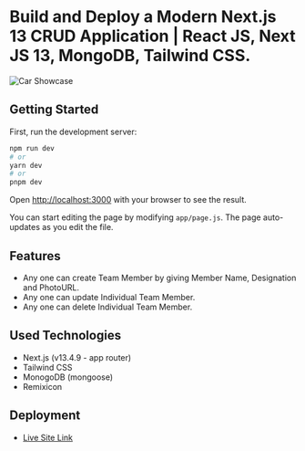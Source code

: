 # Build and Deploy a Modern Next.js 13 CRUD Application | React JS, Next JS 13, MongoDB, Tailwind CSS.
![Car Showcase](https://i.ibb.co/xmW9SWp/Screenshot-333.png)

## Getting Started

First, run the development server:

```bash
npm run dev
# or
yarn dev
# or
pnpm dev
```

Open [http://localhost:3000](http://localhost:3000) with your browser to see the result.

You can start editing the page by modifying `app/page.js`. The page auto-updates as you edit the file.

## Features

- Any one can create Team Member by giving Member Name, Designation and PhotoURL.
- Any one can update Individual Team Member.
- Any one can delete Individual Team Member.

## Used Technologies

- Next.js (v13.4.9 - app router)
- Tailwind CSS 
- MonogoDB (mongoose)
- Remixicon

## Deployment

- [Live Site Link](https://team-tracker-alpha.vercel.app/) 
